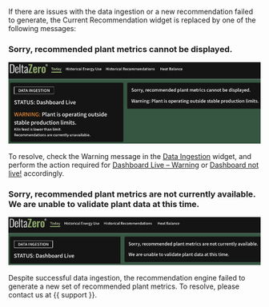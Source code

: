 If there are issues with the data ingestion or a new recommendation failed to generate, the Current Recommendation widget is replaced by one of the following messages:

### ​Sorry, recommended plant metrics cannot be displayed.

![Sorry, recommended plant metrics cannot be displayed](../_assets/media/screenshots/today/issue-cannot-be-displayed.png)

To resolve, check the Warning message in the [Data Ingestion](data_ingestion.md) widget, and perform the action required for [Dashboard Live – Warning](data_ingestion.md#🟠-dashboard-live-–-warning) or [Dashboard not live!](data_ingestion.md#🔴-dashboard-not-live) accordingly.


### Sorry, recommended plant metrics are not currently available. <br />We are unable to validate plant data at this time.

![Sorry, recommended plant metrics are not currently available](../_assets/media/screenshots/today/issue-not-currently-available.png)

Despite successful data ingestion, the recommendation engine failed to generate a new set of recommended plant metrics. To resolve, please contact us at {{ support }}.